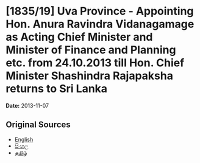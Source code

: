 # [1835/19] Uva Province - Appointing Hon. Anura Ravindra Vidanagamage as Acting Chief Minister and Minister of Finance and Planning etc. from 24.10.2013 till Hon. Chief Minister Shashindra Rajapaksha returns to Sri Lanka

**Date:** 2013-11-07

## Original Sources

- [English](https://documents.gov.lk/view/extra-gazettes/2013/11/1835-19_E.pdf)
- [සිංහල](https://documents.gov.lk/view/extra-gazettes/2013/11/1835-19_S.pdf)
- [தமிழ்](https://documents.gov.lk/view/extra-gazettes/2013/11/1835-19_T.pdf)
